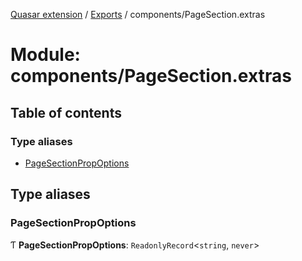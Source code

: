 [Quasar extension](../index.md) / [Exports](../modules.md) / components/PageSection.extras

# Module: components/PageSection.extras

## Table of contents

### Type aliases

- [PageSectionPropOptions](components_PageSection_extras.md#pagesectionpropoptions)

## Type aliases

### PageSectionPropOptions

Ƭ **PageSectionPropOptions**: `ReadonlyRecord`<`string`, `never`\>
